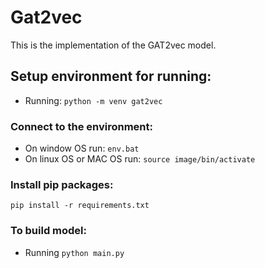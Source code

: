 # Gat2vec
This is the implementation of the GAT2vec model.

## Setup environment for running:

- Running: `python -m venv gat2vec`

### Connect to the environment:

- On window OS run: `env.bat`
- On linux OS or MAC OS run: `source image/bin/activate`

### Install pip packages:

`pip install -r requirements.txt`

### To build model:

- Running `python main.py`